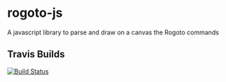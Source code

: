# rogoto-js


A javascript library to parse and draw on a canvas the Rogoto commands


## Travis Builds

[![Build Status](https://travis-ci.org/AutomatedTester/rogoto-js.png?branch=master)](https://travis-ci.org/AutomatedTester/rogoto-js)

